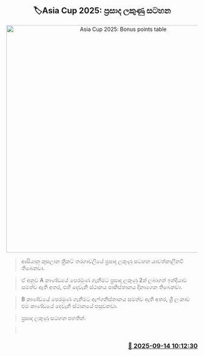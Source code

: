 <p align='center'><b><h2 align='center' title='Asia Cup 2025: Bonus points table'>🏷Asia Cup 2025: ප්‍රසාද ලකුණු සටහන</h2></b></p>
<p align='center'><img src='https://helakuru.sgp1.cdn.digitaloceanspaces.com/esana/images/lib/asia-cup-2025-n.jpg' width='600' alt='Asia Cup 2025: Bonus points table'></p>

> ආසියානු කුසලාන ක්‍රිකට් තරගාවලියේ ප්‍රසාද ලකුණු සටහන යාවත්කාලීනවී තිබෙනවා.

> ඒ අනුව A කාණ්ඩයේ පෙරමුණ ගැනීමට ප්‍රසාද ලකුණු 2ක් ලබාගත් ඉන්දියාව සමත්ව ඇති අතර, එහි දෙවැනි ස්ථානය පාකිස්තානය දිනාගෙන තිබෙනවා.

> B කාණ්ඩයේ පෙරමුණ ගැනීමට ඇෆ්ගනිස්තානය සමත්ව ඇති අතර, ශ්‍රී ලංකාව එම කාණ්ඩයේ දෙවැනි ස්ථානයේ පසුවනවා.

> ප්‍රසාද ලකුණු සටහන පහතින්.

>  



<h3 align='right'><a href='https://www.helakuru.lk/esana/p/113618/'>📅 2025-09-14 10:12:30</a></h3>
